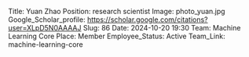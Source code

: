Title: Yuan Zhao
Position: research scientist
Image: photo_yuan.jpg
Google_Scholar_profile: https://scholar.google.com/citations?user=XLpD5N0AAAAJ
Slug: 86
Date: 2024-10-20 19:30
Team: Machine Learning Core
Place: Member
Employee_Status: Active
Team_Link: machine-learning-core